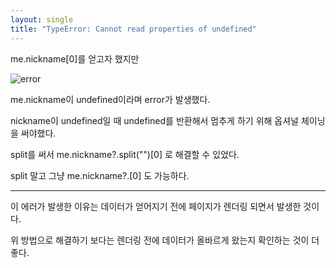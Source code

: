 ```yaml
---
layout: single
title: "TypeError: Cannot read properties of undefined"
---
```


me.nickname[0]를 얻고자 했지만

![error](https://user-images.githubusercontent.com/76723987/135965424-df08eddb-3189-4d83-9edb-d57ccb9ec4fa.png)

me.nickname이 undefined이라며 error가 발생했다.

nickname이 undefined일 때 undefined를 반환해서 멈추게 하기 위해 옵셔널 체이닝을 써야했다.

split를 써서
me.nickname?.split("")[0]
로 해결할 수 있었다.

split 말고 그냥
me.nickname?.[0]
도 가능하다.

---
이 에러가 발생한 이유는 데이터가 얻어지기 전에 페이지가 렌더링 되면서 발생한 것이다.

위 방법으로 해결하기 보다는 
렌더링 전에 데이터가 올바르게 왔는지 확인하는 것이 더 좋다.


